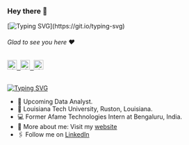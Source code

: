 ### Hey there :wave:

[![Typing SVG](https://readme-typing-svg.herokuapp.com?color=%2336BCF7&lines=This+is+Sarun+Shrestha.)](https://git.io/typing-svg)

###### Glad to see you here :heart:
   
<a href="https://www.linkedin.com/in/sarun2003">
  <kbd>
  <img align="centre" alt="shumbul's LinkdeIn" width="22px" src="https://cdn-icons-png.flaticon.com/512/174/174857.png" />
</a>
  
 <a href="https://www.instagram.com/sarun.sarun.sarun/">
  <kbd>
  <img align="centre" alt="shumbul's Instagram" width="22px" src="https://upload.wikimedia.org/wikipedia/commons/thumb/e/e7/Instagram_logo_2016.svg/2048px-Instagram_logo_2016.svg.png" />
</a>
  
<a href="https://x.com/sarun_stha2003">
<kbd>
<img align="centre" alt="shumbul's Twitter" width="22px" src="https://www.iconpacks.net/icons/2/free-twitter-logo-icon-2429-thumb.png" />
</a>

<br/>
<br/>

[![Typing SVG](https://readme-typing-svg.herokuapp.com?color=%2336BCF7&lines=Let's+Connect)](https://git.io/typing-svg)

- 🏢 Upcoming Data Analyst.
- 🏫 Louisiana Tech University, Ruston, Louisiana.
- 💻 Former Afame Technologies Intern at Bengaluru, India.
- 🙋‍ More about me: Visit my [website](https://sarun2003.github.io/)
- 🖇 Follow me on [LinkedIn](https://www.linkedin.com/in/sarun2003/)
